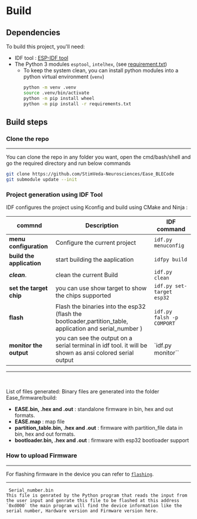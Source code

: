 # Build

## Dependencies

To build this project, you'll need:

- IDF tool : [ESP-IDF tool](https://docs.espressif.com/projects/esp-idf/en/latest/esp32/get-started/#installation)
- The Python 3 modules `esptool`, `intelhex`, (see [requirement.txt](../firmware_bin/requirement.txt))
  - To keep the system clean, you can install python modules into a python virtual environment (`venv`)
    ```sh 
    python -m venv .venv
    source .venv/bin/activate
    python -m pip install wheel
    python -m pip install -r requirements.txt
    ```

## Build steps

### Clone the repo
---
You can clone the repo in any folder you want, open the cmd/bash/shell and go the required directory and run below commands 
```sh
git clone https://github.com/StimVeda-Neurosciences/Ease_BLECode 
git submodule update --init 
```



### Project generation using IDF Tool

IDF  configures the project using Kconfig and build using CMake and Ninja :

 commnd  | Description | IDF command |
----------|-------------|--------|
**menu configuration**|Configure the current project  |`idf.py menuconfig `|
**build the application**|start building the aaplication |`idfpy build `|
***clean***.|clean the current Build  | `idf.py clean `
**set the target chip**| you can use show target to show the chips supported | `idf.py set-target esp32`
**flash**| Flash the binaries into the esp32 (flash the bootloader,partition_table, application and serial_number ) |`idf.py falsh -p COMPORT`
**monitor the output**|you can see the output on a serial terminal in idf tool. it will be shown as ansi colored serial output |`idf.py monitor``
---

<br>


List of files generated:
Binary files are generated into the folder  Ease_firmware/build:

- **EASE.bin, .hex and .out** : standalone firmware in bin, hex and out formats.
- **EASE.map** : map file
- **partition_table.bin, .hex and .out** : firmware with partition_file data  in bin, hex and out formats.
- **bootloader.bin, .hex and .out** : firmware with esp32 bootloader support  



### How to upload Firmware
--- 
For flashing firmware in the device you can refer to  [`flashing`](flashing.md).  

---
``` 
 Serial_number.bin
This file is genrated by the Python program that reads the input from the user input and genrate this file to be flashed at this address `0xd000` the main program will find the device information like the serial number, Hardware version and Firmware version here.
```